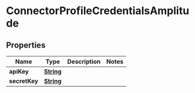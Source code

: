 

# ConnectorProfileCredentialsAmplitude


## Properties

| Name | Type | Description | Notes |
|------------ | ------------- | ------------- | -------------|
|**apiKey** | [**String**](String.md) |  |  |
|**secretKey** | [**String**](String.md) |  |  |



